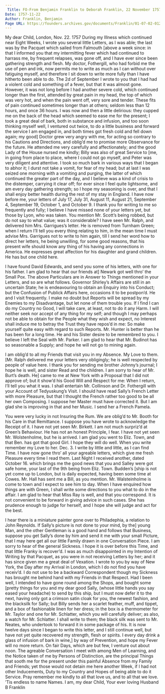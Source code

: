 ```yaml
---
 Title: FO-From Benjamin Franklin to Deborah Franklin, 22 November 1757
Date: 1757-11-22
Author: Franklin, Benjamin
Page URL: https://founders.archives.gov/documents/Franklin/01-07-02-0122
---
```


My dear Child,
London, Nov. 22. 1757
During my Illness which continued near Eight Weeks, I wrote you several little Letters, as I was able; the last was by the Pacquet which sailed from Falmouth [above a week since: in that I informed you that my intermitting fever which had continued to harrass me, by frequent relapses, was gone off, and I have ever since been gathering strength and flesh. My doctor, Fothergill, who had forbid me the use of pen and ink, now permits me to write as much as I can without over fatiguing myself, and therefore I sit down to write more fully than I have hitherto been able to do.
The 2d of September I wrote to you that I had had a violent cold and something of a fever, but that it was almost gone. However, it was not long before I had another severe cold, which continued longer than the first, attended by great pain in my head, the top of which was very hot, and when the pain went off, very sore and tender. These fits of pain continued sometimes longer than at others; seldom less than 12 hours, and once 36 hours. I was now and then a little delirious: they cupped me on the back of the head which seemed to ease me for the present; I took a great deal of bark, both in substance and infusion, and too soon thinking myself well, I ventured out twice, to do a little business and forward the service I am engaged in, and both times got fresh cold and fell down again; my good] Doctor grew very angry with me, for acting so contrary to his Cautions and Directions, and oblig’d me to promise more Observance for the future. He attended me very carefully and affectionately; and the good Lady of the House nursed me kindly; Billy was also of great Service to [me, in going from place to place, where I could not go myself, and Peter was very diligent and attentive. I took so much bark in various ways that I began to abhor it; I durst not take a vomit, for fear of my head; but at last I was seized one morning with a vomiting and purging, the latter of which continued the greater part of the day, and I believe was a kind of crisis to the distemper, carrying it clear off; for ever since I feel quite lightsome, and am every day gathering strength; so I hope my seasoning is over, and that I shall enjoy better health during the rest of my stay in England.
I have now before me, your letters of July 17, July 31, August 11, August 21, September 4, September 19, October 1, and October 9. I thank you for writing to me so frequently and fully; I believe I have missed none of your letters yet, but those by Lyon, who was taken.
You mention Mr. Scott’s being robbed, but do not say to what value; was it considerable? I have seen Mr. Ralph, and delivered him Mrs. Garrigues’s letter. He is removed from Turnham Green; when I return I’ll tell you every thing relating to him, in the mean time I must advise Mrs. Garrigues not to write to him again, till I send her word how to direct her letters, he being unwilling, for some good reasons, that his present wife should know any thing of his having any connections in America. He expresses great affection for his daughter and grand children. He has but one child here.

I have found David Edwards, and send you some of his letters, with one for his father. I am glad to hear that our friends at] Newark got well thro’ the Small Pox.
The above Particulars are in Answer to Things mentioned in your Letters, and so are what follows.
Governor Shirley’s Affairs are still in an uncertain State; he is endeavouring to obtain an Enquiry into his Conduct; but the Confusion of Publick Affairs here, occasions it to be postpon’d. He and I visit frequently.
I make no doubt but Reports will be spread by my Enemies to my Disadvantage, but let none of them trouble you. If I find I can do my Country no Good, I will take care, at least, not to do it any Harm. I will neither seek nor accept of any thing for my self; and though I may perhaps not be able to obtain for the People what they wish and expect, no Interest shall induce me to betray the Trust they have repos’d in me: So make yourself quite easy with regard to such Reports.
Mr. Hunter is better than he has been for a long time. He and his Sister desire to be remembred to you.
I believe I left the Seal with Mr. Parker.
I am glad to hear that Mr. Budinot has so seasonable a Supply; and hope he will not go to mining again.

I am oblig’d to all my Friends that visit you in my Absence. My Love to them.
[Mr. Ralph delivered me your letters very obligingly; he is well respected by people of value here.
I thank you for sending me brother Johnny’s journal; I hope he is well, and sister Read and the children.
I am sorry to hear of Mr. Burt’s death. He] came to me at New York with a Proposal that I did not approve of; but it show’d his Good Will and Respect for me: When I return, I’ll tell you what it was.
I shall entertain Mr. Collinson and Dr. Fothergill with your Account of Tedyuskung’s Visit.
I should have read Sally’s French Letter with more Pleasure, but that I thought the French rather too good to be all her own Composing. I suppose her Master must have corrected it. But I am glad she is improving in that and her Music. I send her a French Pamela.

You were very lucky in not Insuring the Rum. We are oblig’d to Mr. Booth for his Care in that Remittance. I suppose you have wrote to acknowledge the Receipt of it. I have not yet seen Mr. Birkett.
I am not much surpriz’d at Green’s Behaviour. He has not an honest Principle, I fear. I have not yet seen Mr. Wolstenholme, but he is arrived.
I am glad you went to Eliz. Town, and that Ben. has got that good Girl. I hope they will do well. When you write remember my Love to her.
Dec. 3. I write by little and little, as I can find Time. I have now gone thro’ all your agreable letters, which give me fresh Pleasure every time I read them. Last Night I received another, dated October 16. which brings me the good news that you and Salley were got safe home, your last of the 9th being from Eliz. Town. Budden’s [ship is not yet come up to London, but is daily expected, having been some time at Cowes. Mr. Hall has sent me a Bill, as you mention. Mr. Walsteinholme is come to town and I expect to see him to day. When I have enquired how things are with Green, I shall write some directions to you what to do in the affair.
I am glad to hear that Miss Ray is well, and that you correspond. It is not convenient to be forward in giving advice in such cases. She has prudence enough to judge for herself, and I hope she will judge and act for the best.

I hear there is a miniature painter gone over to Philadephia, a relation to John Reynolds. If Sally’s picture is not done to your mind, by the] young Man, and the other Gentleman is a good hand and follows that Business, suppose you get Sally’s done by him and send it me with your small Picture, that I may here get all our little Family drawn in one Conversation Piece.
I am sorry to hear of the general Sickness. I hope it is over before this Time, and that little Franky is recover’d.
I was as much disappointed in my Intention of Writing by that Pacquet, as you were in not receiving Letters by her; and it has since given me a great deal of Vexation. I wrote to you by way of New York, the Day after my Arrival in London, which I do not find you have receiv’d.
I do not use to be a backward Correspondent though my Sickness has brought me behind hand with my Friends in that Respect.
Had I been well, I intended to have gone round among the Shops, and bought some [pretty things for you and my dear good Sally, (whose little hands you say eased your headache) to send by this ship, but I must now defer it to the next, having only got a crimson satin cloak for you, the newest fashion, and the blacksilk for Sally; but Billy sends her a scarlet feather, muff, and tippet, and a box of fashionable linen for her dress; in the box is a thermometer for Mr. Taylor and one for Mr. Schlatter, which you will carefully deliver; as also, a watch for Mr. Schlatter. I shall write to them; the black silk was sent to Mr. Neates, who undertook to forward it in some package of his.
It is now twelve days since I began to write this letter, and I still continue well, but have not yet quite recovered my strength, flesh or spirits. I every day drink a glass of infusion of bark in wine,] by way of Prevention, and hope my Fever will no more return. On fair Days, which are but few, I venture out about noon.
The agreable Conversation I meet with among Men of Learning, and the Notice taken of me by Persons of Distinction, are the principal Things that sooth me for the present under this painful Absence from my Family and Friends; yet those would not detain me here another Week, if I had not other Inducements, Duty to my Country and Hopes of being able to do it Service.
Pray remember me kindly to all that love us, and to all that we love. ’Tis endless to name Names. I am, my dear Child, Your ever loving Husband
B Franklin

